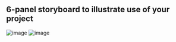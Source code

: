 ## 6-panel storyboard to illustrate use of your project

![image](/csci5839-YuLi9309/picture/storytelling1.PNG)
![image](/csci5839-YuLi9309/picture/storytelling2.PNG)
